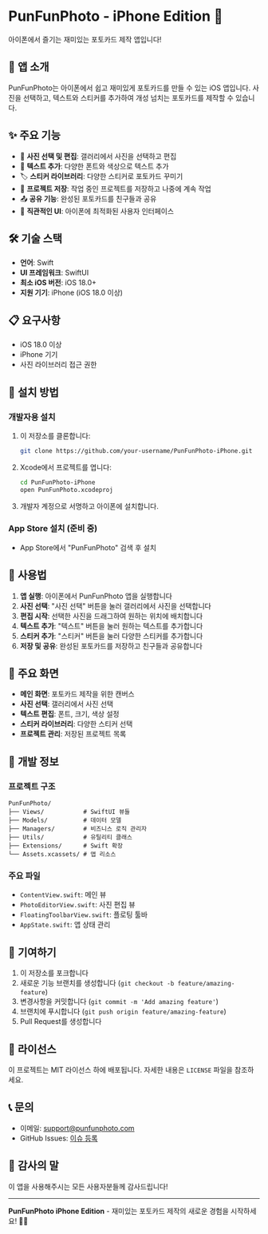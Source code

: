# PunFunPhoto - iPhone Edition 📱

아이폰에서 즐기는 재미있는 포토카드 제작 앱입니다!

## 📱 앱 소개

PunFunPhoto는 아이폰에서 쉽고 재미있게 포토카드를 만들 수 있는 iOS 앱입니다. 사진을 선택하고, 텍스트와 스티커를 추가하여 개성 넘치는 포토카드를 제작할 수 있습니다.

## ✨ 주요 기능

- 📸 **사진 선택 및 편집**: 갤러리에서 사진을 선택하고 편집
- 🎨 **텍스트 추가**: 다양한 폰트와 색상으로 텍스트 추가
- 🏷️ **스티커 라이브러리**: 다양한 스티커로 포토카드 꾸미기
- 💾 **프로젝트 저장**: 작업 중인 프로젝트를 저장하고 나중에 계속 작업
- 📤 **공유 기능**: 완성된 포토카드를 친구들과 공유
- 🎯 **직관적인 UI**: 아이폰에 최적화된 사용자 인터페이스

## 🛠️ 기술 스택

- **언어**: Swift
- **UI 프레임워크**: SwiftUI
- **최소 iOS 버전**: iOS 18.0+
- **지원 기기**: iPhone (iOS 18.0 이상)

## 📋 요구사항

- iOS 18.0 이상
- iPhone 기기
- 사진 라이브러리 접근 권한

## 🚀 설치 방법

### 개발자용 설치
1. 이 저장소를 클론합니다:
   ```bash
   git clone https://github.com/your-username/PunFunPhoto-iPhone.git
   ```

2. Xcode에서 프로젝트를 엽니다:
   ```bash
   cd PunFunPhoto-iPhone
   open PunFunPhoto.xcodeproj
   ```

3. 개발자 계정으로 서명하고 아이폰에 설치합니다.

### App Store 설치 (준비 중)
- App Store에서 "PunFunPhoto" 검색 후 설치

## 📱 사용법

1. **앱 실행**: 아이폰에서 PunFunPhoto 앱을 실행합니다
2. **사진 선택**: "사진 선택" 버튼을 눌러 갤러리에서 사진을 선택합니다
3. **편집 시작**: 선택한 사진을 드래그하여 원하는 위치에 배치합니다
4. **텍스트 추가**: "텍스트" 버튼을 눌러 원하는 텍스트를 추가합니다
5. **스티커 추가**: "스티커" 버튼을 눌러 다양한 스티커를 추가합니다
6. **저장 및 공유**: 완성된 포토카드를 저장하고 친구들과 공유합니다

## 🎨 주요 화면

- **메인 화면**: 포토카드 제작을 위한 캔버스
- **사진 선택**: 갤러리에서 사진 선택
- **텍스트 편집**: 폰트, 크기, 색상 설정
- **스티커 라이브러리**: 다양한 스티커 선택
- **프로젝트 관리**: 저장된 프로젝트 목록

## 🔧 개발 정보

### 프로젝트 구조
```
PunFunPhoto/
├── Views/           # SwiftUI 뷰들
├── Models/          # 데이터 모델
├── Managers/        # 비즈니스 로직 관리자
├── Utils/           # 유틸리티 클래스
├── Extensions/      # Swift 확장
└── Assets.xcassets/ # 앱 리소스
```

### 주요 파일
- `ContentView.swift`: 메인 뷰
- `PhotoEditorView.swift`: 사진 편집 뷰
- `FloatingToolbarView.swift`: 플로팅 툴바
- `AppState.swift`: 앱 상태 관리

## 🤝 기여하기

1. 이 저장소를 포크합니다
2. 새로운 기능 브랜치를 생성합니다 (`git checkout -b feature/amazing-feature`)
3. 변경사항을 커밋합니다 (`git commit -m 'Add amazing feature'`)
4. 브랜치에 푸시합니다 (`git push origin feature/amazing-feature`)
5. Pull Request를 생성합니다

## 📄 라이선스

이 프로젝트는 MIT 라이선스 하에 배포됩니다. 자세한 내용은 `LICENSE` 파일을 참조하세요.

## 📞 문의

- 이메일: support@punfunphoto.com
- GitHub Issues: [이슈 등록](https://github.com/your-username/PunFunPhoto-iPhone/issues)

## 🙏 감사의 말

이 앱을 사용해주시는 모든 사용자분들께 감사드립니다!

---

**PunFunPhoto iPhone Edition** - 재미있는 포토카드 제작의 새로운 경험을 시작하세요! 📸✨
